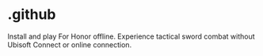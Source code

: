 # .github
Install and play For Honor offline. Experience tactical sword combat without Ubisoft Connect or online connection.
